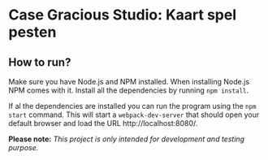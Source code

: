 # Case Gracious Studio: Kaart spel pesten

## How to run?
Make sure you have Node.js and NPM installed. When installing Node.js NPM comes
with it.
Install all the dependencies by running `npm install`.

If al the dependencies are installed you can run the program using the
`npm start` command. This will start a `webpack-dev-server` that should open your default browser and load the URL http://localhost:8080/.

**Please note:** *This project is only intended for development and testing purpose.*
